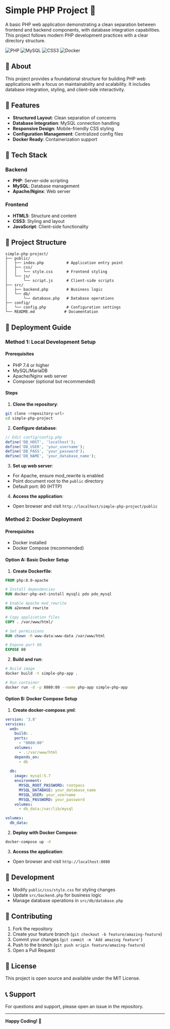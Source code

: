 # Simple PHP Project 🐘

A basic PHP web application demonstrating a clean separation between frontend and backend components, with database integration capabilities. This project follows modern PHP development practices with a clear directory structure.

![PHP](https://img.shields.io/badge/PHP-777BB4?style=for-the-badge&logo=php&logoColor=white)
![MySQL](https://img.shields.io/badge/MySQL-005C84?style=for-the-badge&logo=mysql&logoColor=white)
![CSS3](https://img.shields.io/badge/CSS3-1572B6?style=for-the-badge&logo=css3&logoColor=white)
![Docker](https://img.shields.io/badge/Docker-2496ED?style=for-the-badge&logo=docker&logoColor=white)

## 📖 About

This project provides a foundational structure for building PHP web applications with a focus on maintainability and scalability. It includes database integration, styling, and client-side interactivity.

## 🎯 Features

- **Structured Layout**: Clean separation of concerns
- **Database Integration**: MySQL connection handling
- **Responsive Design**: Mobile-friendly CSS styling
- **Configuration Management**: Centralized config files
- **Docker Ready**: Containerization support

## 🚀 Tech Stack

### Backend
- **PHP**: Server-side scripting
- **MySQL**: Database management
- **Apache/Nginx**: Web server

### Frontend
- **HTML5**: Structure and content
- **CSS3**: Styling and layout
- **JavaScript**: Client-side functionality

## 📁 Project Structure

```
simple-php-project/
├── public/
│   ├── index.php          # Application entry point
│   ├── css/
│   │   └── style.css      # Frontend styling
│   └── js/
│       └── script.js      # Client-side scripts
├── src/
│   ├── backend.php        # Business logic
│   └── db/
│       └── database.php   # Database operations
├── config/
│   └── config.php         # Configuration settings
└── README.md             # Documentation
```

## 🚀 Deployment Guide

### Method 1: Local Development Setup

#### Prerequisites
- PHP 7.4 or higher
- MySQL/MariaDB
- Apache/Nginx web server
- Composer (optional but recommended)

#### Steps

1. **Clone the repository**:
```bash
git clone <repository-url>
cd simple-php-project
```

2. **Configure database**:
```php
// Edit config/config.php
define('DB_HOST', 'localhost');
define('DB_USER', 'your_username');
define('DB_PASS', 'your_password');
define('DB_NAME', 'your_database_name');
```

3. **Set up web server**:
- For Apache, ensure mod_rewrite is enabled
- Point document root to the `public` directory
- Default port: 80 (HTTP)

4. **Access the application**:
- Open browser and visit `http://localhost/simple-php-project/public`

### Method 2: Docker Deployment 

#### Prerequisites
- Docker installed
- Docker Compose (recommended)

#### Option A: Basic Docker Setup

1. **Create Dockerfile**:
```dockerfile
FROM php:8.0-apache

# Install dependencies
RUN docker-php-ext-install mysqli pdo pdo_mysql

# Enable Apache mod_rewrite
RUN a2enmod rewrite

# Copy application files
COPY . /var/www/html/

# Set permissions
RUN chown -R www-data:www-data /var/www/html

# Expose port 80
EXPOSE 80
```

2. **Build and run**:
```bash
# Build image
docker build -t simple-php-app .

# Run container
docker run -d -p 8080:80 --name php-app simple-php-app
```

#### Option B: Docker Compose Setup

1. **Create docker-compose.yml**:
```yaml
version: '3.8'
services:
  web:
    build: .
    ports:
      - "8080:80"
    volumes:
      - .:/var/www/html
    depends_on:
      - db
  
  db:
    image: mysql:5.7
    environment:
      MYSQL_ROOT_PASSWORD: rootpass
      MYSQL_DATABASE: your_database_name
      MYSQL_USER: your_username
      MYSQL_PASSWORD: your_password
    volumes:
      - db_data:/var/lib/mysql

volumes:
  db_data:
```

2. **Deploy with Docker Compose**:
```bash
docker-compose up -d
```

3. **Access the application**:
- Open browser and visit `http://localhost:8080`

## 🔧 Development

- Modify `public/css/style.css` for styling changes
- Update `src/backend.php` for business logic
- Manage database operations in `src/db/database.php`

## 🤝 Contributing

1. Fork the repository
2. Create your feature branch (`git checkout -b feature/amazing-feature`)
3. Commit your changes (`git commit -m 'Add amazing feature'`)
4. Push to the branch (`git push origin feature/amazing-feature`)
5. Open a Pull Request

## 📄 License

This project is open source and available under the MIT License.

## 📞 Support

For questions and support, please open an issue in the repository.

---

**Happy Coding! 🚀**